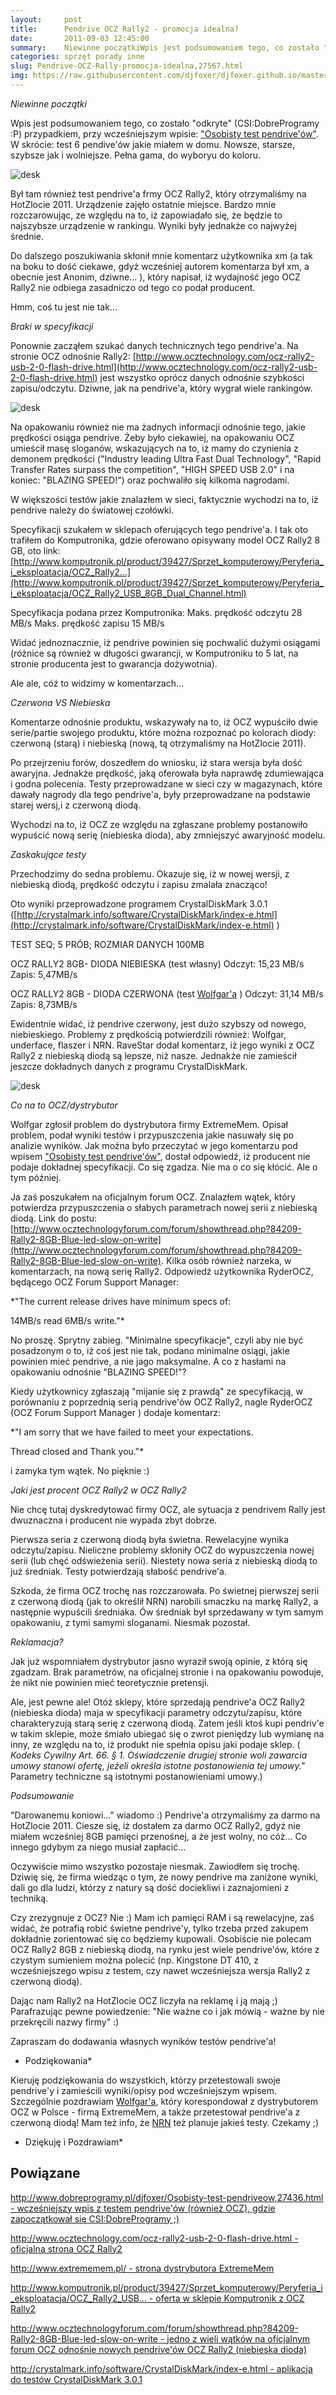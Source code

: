 ```yaml
---
layout:     post
title:      Pendrive OCZ Rally2 - promocja idealna?
date:       2011-09-03 12:45:00
summary:    Niewinne początkiWpis jest podsumowaniem tego, co zostało "odkryte" (CSI — DobreProgramy  — P) przypadkiem, przy wcześniejszym wpisie —  "Osobisty test pendrive'ów".  W skrócie —  test 6 pendive'ów jakie miałem w domu. Nowsze, starsze, szybsze jak i wolniejsze. Pełna gama, do wyboryu do koloru.<!----><!---->Był tam również test pendrive'a frmy OCZ Rally2, który otrzymaliśmy na HotZlocie 2011. Urządzenie z...
categories: sprzęt porady inne
slug: Pendrive-OCZ-Rally-promocja-idealna,27567.html
img: https://raw.githubusercontent.com/djfoxer/djfoxer.github.io/master/_img/2011-9-3-_188_/g_-_-x-_-_-_x20110903094522_1.jpg
---
```




 *Niewinne początki* 

Wpis jest podsumowaniem tego, co zostało "odkryte" (CSI:DobreProgramy :P) przypadkiem, przy wcześniejszym wpisie: ["Osobisty test pendrive'ów"](http://www.dobreprogramy.pl/djfoxer/Osobisty-test-pendriveow,27436.html).  W skrócie: test 6 pendive'ów jakie miałem w domu. Nowsze, starsze, szybsze jak i wolniejsze. Pełna gama, do wyboryu do koloru.



![desk](https://raw.githubusercontent.com/djfoxer/djfoxer.github.io/master/_img/2011-9-3-_188_/g_-_-x-_-_-_x20110903094522_1.jpg)



Był tam również test pendrive'a frmy OCZ Rally2, który otrzymaliśmy na HotZlocie 2011. Urządzenie zajęło ostatnie miejsce. Bardzo mnie rozczarowując, ze względu na to, iż zapowiadało się, że będzie to najszybsze urządzenie w rankingu. Wyniki były jednakże co najwyżej średnie.

Do dalszego poszukiwania skłonił mnie komentarz użytkownika xm (a tak na boku to dość ciekawe, gdyż wcześniej autorem komentarza był xm, a obecnie jest Anonim, dziwne... ), który napisał, iż wydajność jego OCZ Rally2 nie odbiega zasadniczo od tego co podał producent.

Hmm, coś tu jest nie tak...

 *Braki w specyfikacji* 

Ponownie zacząłem szukać danych technicznych tego pendrive'a. Na stronie OCZ odnośnie Rally2: [http://www.ocztechnology.com/ocz-rally2-usb-2-0-flash-drive.html](http://www.ocztechnology.com/ocz-rally2-usb-2-0-flash-drive.html)  jest wszystko oprócz danych odnośnie szybkości zapisu/odczytu. Dziwne, jak na pendrive'a, który wygrał wiele rankingów.



![desk](https://raw.githubusercontent.com/djfoxer/djfoxer.github.io/master/_img/2011-9-3-_188_/g_-_-x-_-_-_x20110903094522_2.jpg)



Na opakowaniu również nie ma żadnych informacji odnośnie tego, jakie prędkości osiąga pendrive. Żeby było ciekawiej, na opakowaniu OCZ umieścił masę sloganów, wskazujących na to, iż mamy do czynienia z demonem prędkości ("Industry leading Ultra Fast Dual Technology", "Rapid Transfer Rates surpass the competition", "HIGH SPEED USB 2.0" i na koniec: "BLAZING SPEED!") oraz pochwaliło się kilkoma nagrodami.

W większości testów jakie znalazłem w sieci, faktycznie wychodzi na to, iż pendrive należy do światowej czołówki.

Specyfikacji szukałem w sklepach oferujących tego pendrive'a. I tak oto trafiłem do Komputronika, gdzie oferowano opisywany model OCZ Rally2 8 GB, oto link: [http://www.komputronik.pl/product/39427/Sprzet_komputerowy/Peryferia_i_eksploatacja/OCZ_Rally2...](http://www.komputronik.pl/product/39427/Sprzet_komputerowy/Peryferia_i_eksploatacja/OCZ_Rally2_USB_8GB_Dual_Channel.html) 

Specyfikacja podana przez Komputronika:
Maks. prędkość odczytu	28 MB/s
Maks. prędkość zapisu	15 MB/s

Widać jednoznacznie, iż pendrive powinien się pochwalić dużymi osiągami (różnice są również w długości gwarancji, w Komputroniku to 5 lat, na stronie producenta jest to gwarancja dożywotnia).

Ale ale, cóź to widzimy w komentarzach...

 *Czerwona VS Niebieska* 

Komentarze odnośnie produktu, wskazywały na to, iż OCZ wypuściło dwie serie/partie swojego produktu, które można rozpoznać po kolorach diody: czerwoną (starą) i niebieską (nową, tą otrzymaliśmy na HotZlocie 2011).

Po przejrzeniu forów, doszedłem do wniosku, iż stara wersja była dość awaryjna. Jednakże prędkość, jaką oferowała była naprawdę zdumiewająca i godna polecenia. Testy przeprowadzane w sieci czy w magazynach, które dawały nagrody dla tego pendrive'a, były przeprowadzane na podstawie starej wersj,i z czerwoną diodą.

Wychodzi na to, iż OCZ ze względu na zgłaszane problemy postanowiło wypuścić nową serię (niebieska dioda), aby zmniejszyć awaryjność modelu.

 *Zaskakujące testy* 

Przechodzimy do sedna problemu. Okazuje się, iż w nowej wersji, z niebieską diodą, prędkość odczytu i zapisu zmalała znacząco!

Oto wyniki przeprowadzone programem CrystalDiskMark 3.0.1 ([http://crystalmark.info/software/CrystalDiskMark/index-e.html](http://crystalmark.info/software/CrystalDiskMark/index-e.html) ) 

TEST SEQ; 5 PRÓB; ROZMIAR DANYCH 100MB

OCZ RALLY2 8GB- DIODA NIEBIESKA (test własny)
Odczyt: 15,23 MB/s
Zapis: 5,47MB/s


OCZ RALLY2 8GB - DIODA CZERWONA (test [Wolfgar'a](http://www.dobreprogramy.pl/78903,Wolfgar,Uzytkownik.html) )
Odczyt: 31,14 MB/s
Zapis: 8,73MB/s


Ewidentnie widać, iż pendrive czerwony, jest dużo szybszy od nowego, niebieskiego.
Problemy z prędkością potwierdzili również: Wolfgar, underface, flaszer i NRN.
RaveStar dodał komentarz, iż jego wyniki z OCZ Rally2 z niebieską diodą są lepsze, niż nasze. Jednakże nie zamieścił jeszcze dokładnych danych z programu CrystalDiskMark.



![desk](https://raw.githubusercontent.com/djfoxer/djfoxer.github.io/master/_img/2011-9-3-_188_/g_-_-x-_-_-_x20110903122331_3.jpg)

 

 *Co na to OCZ/dystrybutor* 

Wolfgar zgłosił problem do dystrybutora firmy ExtremeMem. Opisał problem, podał wyniki testów i przypuszczenia jakie nasuwały się po analizie wyników. Jak można było przeczytać w jego komentarzu pod wpisem ["Osobisty test pendrive'ów"](http://www.dobreprogramy.pl/djfoxer/Osobisty-test-pendriveow,27436.html),  dostał odpowiedź, iż producent nie podaje dokładnej specyfikacji. Co się zgadza. Nie ma o co się kłócić. Ale o tym później.

Ja zaś poszukałem na oficjalnym forum OCZ. Znalazłem wątek, który potwierdza przypuszczenia o słabych parametrach nowej serii z niebieską diodą.
Link do postu: [http://www.ocztechnologyforum.com/forum/showthread.php?84209-Rally2-8GB-Blue-led-slow-on-write](http://www.ocztechnologyforum.com/forum/showthread.php?84209-Rally2-8GB-Blue-led-slow-on-write). 
Kilka osób również narzeka, w komentarzach, na nową serię Rally2. Odpowiedź użytkownika RyderOCZ,  będącego OCZ Forum Support Manager:

 *"The current release drives have minimum specs of:

14MB/s read
6MB/s write."* 

No proszę. Sprytny zabieg. "Minimalne specyfikacje", czyli aby nie być posadzonym o to, iż coś jest nie tak, podano minimalne osiągi, jakie powinien mieć pendrive, a nie jago maksymalne. A co z hasłami na opakowaniu odnośnie "BLAZING SPEED!"? 

Kiedy użytkownicy zgłaszają "mijanie się z prawdą" ze specyfikacją, w porównaniu z poprzednią serią pendrive'ów OCZ Rally2, nagle RyderOCZ  (OCZ Forum Support Manager ) dodaje komentarz:

 *"I am sorry that we have failed to meet your expectations.

Thread closed and Thank you."* 

i zamyka tym wątek. No pięknie :)


 *Jaki jest procent OCZ Rally2 w OCZ Rally2* 

Nie chcę tutaj dyskredytować firmy OCZ, ale sytuacja z pendrivem Rally jest dwuznaczna i producent nie wypada zbyt dobrze. 

Pierwsza seria z czerwoną diodą była świetna. Rewelacyjne wynika odczytu/zapisu. Nieliczne problemy skłoniły OCZ do wypuszczenia nowej serii (lub chęć odświeżenia serii). Niestety nowa seria z niebieską diodą to już średniak. Testy potwierdzają słabość pendrive'a.

Szkoda, że firma OCZ trochę nas rozczarowała. Po świetnej pierwszej serii z czerwoną diodą (jak to określił NRN) narobili smaczku na markę Rally2, a następnie wypuścili średniaka. Ów średniak był sprzedawany w tym samym opakowaniu, z tymi samymi sloganami. Niesmak pozostał.

 *Reklamacja?* 

Jak już wspomniałem dystrybutor jasno wyraził swoją opinie, z którą się zgadzam. Brak parametrów, na oficjalnej stronie i na opakowaniu powoduje, że nikt nie powinien mieć teoretycznie pretensji. 

Ale, jest pewne ale! Otóż sklepy, które sprzedają pendrive'a OCZ Rally2 (niebieska dioda) maja w specyfikacji parametry odczytu/zapisu, które charakteryzują starą serię z czerwoną diodą. Zatem jeśli ktoś kupi pendriv'e w takim sklepie, może śmiało ubiegać się o zwrot pieniędzy lub wymianę na inny, ze względu na to, iż produkt nie spełnia opisu jaki podaje sklep.
( *Kodeks Cywilny
Art. 66. 
§ 1.  Oświadczenie drugiej stronie woli zawarcia umowy stanowi ofertę, jeżeli określa istotne postanowienia tej umowy."*  
Parametry techniczne są istotnymi postanowieniami umowy.)

 *Podsumowanie* 

"Darowanemu koniowi..." wiadomo :) Pendrive'a otrzymaliśmy za darmo na HotZlocie 2011.  Ciesze się, iż dostałem za darmo OCZ Rally2, gdyż nie miałem wcześniej 8GB pamięci przenośnej, a że jest wolny, no cóż... Co innego gdybym za niego musiał zapłacić... 

Oczywiście mimo wszystko pozostaje niesmak. Zawiodłem się trochę. Dziwię się, że firma wiedząc o tym, że nowy pendrive ma zaniżone wyniki, dali go dla ludzi, którzy z natury są dość dociekliwi i zaznajomieni z techniką. 

Czy zrezygnuje z OCZ? Nie :) Mam ich pamięci RAM i są rewelacyjne, zaś widać, że potrafią robić świetne pendrive'y, tylko  trzeba przed zakupem dokładnie zorientować się co będziemy kupowali. Osobiście nie polecam OCZ Rally2 8GB z niebieską diodą, na rynku jest wiele pendrive'ów, które z czystym sumieniem można polecić (np. Kingstone DT 410, z wcześniejszego wpisu z testem, czy nawet wcześniejsza wersja Rally2 z czerwoną diodą).

Dając nam Rally2 na HotZlocie OCZ liczyła na reklamę i ją mają ;) Parafrazując pewne powiedzenie:
"Nie ważne co i jak mówią - ważne by nie przekręcili nazwy firmy" :) 

Zapraszam do dodawania własnych wyników testów pendrive'a!

 * Podziękowania* 

Kieruję podziękowania do wszystkich, którzy przetestowali swoje pendrive'y i zamieścili wyniki/opisy pod wcześniejszym wpisem.
Szczególnie pozdrawiam [Wolfgar'a](http://www.dobreprogramy.pl/78903,Wolfgar,Uzytkownik.html),  który korespondował z dystrybutorem OCZ w Polsce - firmą ExtremeMem, a także przetestował pendrive'a z czerwoną diodą! Mam też info, że [NRN](http://www.dobreprogramy.pl/nrn)  też planuje jakieś testy. Czekamy ;)

 * Dziękuję i Pozdrawiam* 




## Powiązane





[http://www.dobreprogramy.pl/djfoxer/Osobisty-test-pendriveow,27436.html - wcześniejszy wpis z testem pendrive'ów (również OCZ), gdzie zapoczątkował się CSI:DobreProgramy ;)](http://www.dobreprogramy.pl/djfoxer/Osobisty-test-pendriveow,27436.html) 

[http://www.ocztechnology.com/ocz-rally2-usb-2-0-flash-drive.html - oficjalna strona OCZ Rally2](http://www.ocztechnology.com/ocz-rally2-usb-2-0-flash-drive.html) 

[http://www.extrememem.pl/ - strona dystrybutora ExtremeMem](http://www.extrememem.pl/) 

[http://www.komputronik.pl/product/39427/Sprzet_komputerowy/Peryferia_i_eksploatacja/OCZ_Rally2_USB... - oferta w sklepie Komputronik z OCZ Rally2](http://www.komputronik.pl/product/39427/Sprzet_komputerowy/Peryferia_i_eksploatacja/OCZ_Rally2_USB_8GB_Dual_Channel.html) 

[http://www.ocztechnologyforum.com/forum/showthread.php?84209-Rally2-8GB-Blue-led-slow-on-write - jedno z wieli wątków na oficjalnym forum OCZ odnośnie nowych pendrive'ów OCZ Rally2 (niebieska dioda)](http://www.ocztechnologyforum.com/forum/showthread.php?84209-Rally2-8GB-Blue-led-slow-on-write) 

[http://crystalmark.info/software/CrystalDiskMark/index-e.html - aplikacja do testów CrystalDiskMark 3.0.1 ](http://crystalmark.info/software/CrystalDiskMark/index-e.html) 


